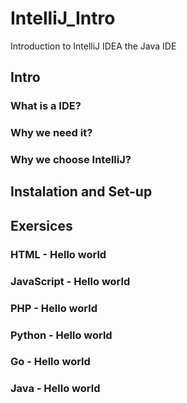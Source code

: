 # IntelliJ_Intro

Introduction to IntelliJ IDEA the Java IDE

## Intro

### What is a IDE?


### Why we need it?

### Why we choose IntelliJ?

## Instalation and Set-up


## Exersices 

### HTML - Hello world

### JavaScript - Hello world

### PHP - Hello world

### Python - Hello world

### Go - Hello world

### Java - Hello world

 
 
